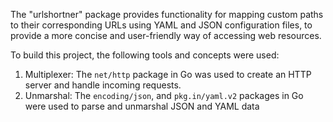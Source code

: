 The "urlshortner" package provides functionality for mapping custom paths to their corresponding URLs using YAML and JSON configuration files, to provide a more concise and user-friendly way of accessing web resources.

To build this project, the following tools and concepts were used:

1. Multiplexer: The `net/http` package in Go was used to create an HTTP server and handle incoming requests.
2. Unmarshal: The `encoding/json`, and `pkg.in/yaml.v2` packages in Go were used to parse and unmarshal JSON and YAML data